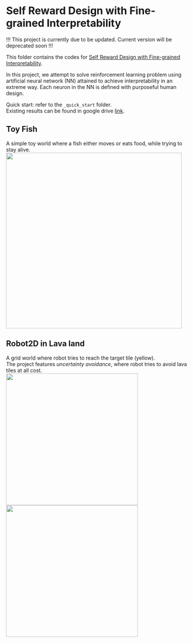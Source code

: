 # Self Reward Design with Fine-grained Interpretability

!!! This project is currently due to be updated. Current version will be deprecated soon !!!

This folder contains the codes for [Self Reward Design with Fine-grained Interpretability](https://arxiv.org/abs/2112.15034).

In this project, we attempt to solve reinforcement learning problem using artificial neural network (NN) attained to achieve interpretability in an extreme way. Each neuron in the NN is defined with purposeful human design.

Quick start: refer to the `_quick_start` folder.<br>
Existing results can be found in google drive <a href="https://drive.google.com/drive/folders/1FoeGgfcO4hdWZynxVFrzPYWvYwIWVZ0p?usp=sharing">link</a>.


## Toy Fish
A simple toy world where a fish either moves or eats food, while trying to stay alive.
<img src="https://drive.google.com/uc?export=view&id=1-qvG1E_AThX0-XOsw-zJvl9bAvfxKLcD" width="480"></img>

## Robot2D in Lava land
A grid world where robot tries to reach the target tile (yellow).<br>
The project features *uncertainty avoidance*, where robot tries to avoid lava tiles at all cost.<br>
<img src="https://drive.google.com/uc?export=view&id=101T_MzHh70T7y55TJdBPpvXEo8yWgntT" width="360"></img>
<img src="https://drive.google.com/uc?export=view&id=1C1pK4bOtnaBagbJc9nBfSXV2BI-P7n8g" width="360"></img><br>
